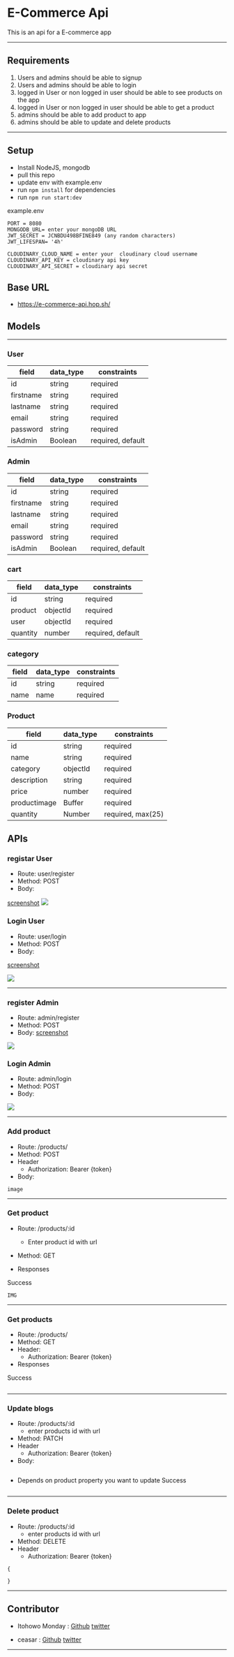 # E-Commerce Api

This is an api for a E-commerce app

---

## Requirements

1. Users and admins should be able to signup
2. Users and admins should be able to login
3. logged in User or non logged in user should be able to see products on the app
4. logged in User or non logged in user should be able to get a product
5. admins should be able to add product to app
6. admins should be able to update and delete products

---

## Setup

- Install NodeJS, mongodb
- pull this repo
- update env with example.env
- run `npm install` for dependencies
- run `npm run start:dev`

example.env

```
PORT = 8080
MONGODB_URL= enter your mongoDB URL
JWT_SECRET = JCNBDU498BFINE849 (any random characters)
JWT_LIFESPAN= '4h'

CLOUDINARY_CLOUD_NAME = enter your  cloudinary cloud username
CLOUDINARY_API_KEY = cloudinary api key
CLOUDINARY_API_SECRET = cloudinary api secret
```

## Base URL

- https://e-commerce-api.hop.sh/

## Models

---

### User

| field     | data_type | constraints       |
| --------- | --------- | ----------------- |
| id        | string    | required          |
| firstname | string    | required          |
| lastname  | string    | required          |
| email     | string    | required          |
| password  | string    | required          |
| isAdmin   | Boolean   | required, default |

### Admin

| field     | data_type | constraints       |
| --------- | --------- | ----------------- |
| id        | string    | required          |
| firstname | string    | required          |
| lastname  | string    | required          |
| email     | string    | required          |
| password  | string    | required          |
| isAdmin   | Boolean   | required, default |

### cart

| field    | data_type | constraints       |
| -------- | --------- | ----------------- |
| id       | string    | required          |
| product  | objectId  | required          |
| user     | objectId  | required          |
| quantity | number    | required, default |

### category

| field | data_type | constraints |
| ----- | --------- | ----------- |
| id    | string    | required    |
| name  | name      | required    |

### Product

| field        | data_type | constraints       |
| ------------ | --------- | ----------------- |
| id           | string    | required          |
| name         | string    | required          |
| category     | objectId  | required          |
| description  | string    | required          |
| price        | number    | required          |
| productimage | Buffer    | required          |
| quantity     | Number    | required, max(25) |

## APIs


### registar User

- Route: user/register
- Method: POST
- Body:

[screenshot](https://res.cloudinary.com/dtof4ew2t/image/upload/v1675283872/e-commerce/userregister_dmoahu.jpg)
<img src = "https://res.cloudinary.com/dtof4ew2t/image/upload/v1675283872/e-commerce/userregister_dmoahu.jpg" />

### Login User

- Route: user/login
- Method: POST
- Body:

[screenshot](https://res.cloudinary.com/dtof4ew2t/image/upload/v1675283864/e-commerce/userlogin_wtiims.jpg)

<img src = "https://res.cloudinary.com/dtof4ew2t/image/upload/v1675283864/e-commerce/userlogin_wtiims.jpg" />

---

### register Admin

- Route: admin/register
- Method: POST
- Body:
  [screenshot](https://res.cloudinary.com/dtof4ew2t/image/upload/v1675283837/e-commerce/adminReg_briaqm.jpg)

<img src = "https://res.cloudinary.com/dtof4ew2t/image/upload/v1675283837/e-commerce/adminReg_briaqm.jpg" />

### Login Admin

- Route: admin/login
- Method: POST
- Body:

<img src = "https://res.cloudinary.com/dtof4ew2t/image/upload/v1675283872/e-commerce/adminlogin_pcxxiw.jpg" />

---

### Add product

- Route: /products/
- Method: POST
- Header
  - Authorization: Bearer {token}
- Body:

```
image

```

---

### Get product

- Route: /products/:id
  - Enter product id with url
- Method: GET

- Responses

Success

```
IMG
```

---

### Get products

- Route: /products/
- Method: GET
- Header:
  - Authorization: Bearer {token}
- Responses

Success

```

```

---

### Update blogs

- Route: /products/:id
  - enter products id with url
- Method: PATCH
- Header
  - Authorization: Bearer {token}
- Body:

```

```

- Depends on product property you want to update
  Success

```

```

---

### Delete product

- Route: /products/:id
  - enter products id with url
- Method: DELETE
- Header
  - Authorization: Bearer {token}

```
{

}
```

---

## Contributor

- Itohowo Monday :
  [Github](https://github.com/techrook)
  [twitter](https://twitter.com/Itohowo23)

- ceasar :
  [Github](https://github.com/caesarkutaa)
  [twitter](https://twitter.com/Caesarkuta)

---
